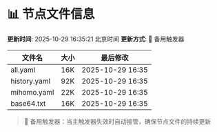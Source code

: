 # 📊 节点文件信息

**更新时间**: 2025-10-29 16:35:21 北京时间
**更新方式**: 🔄 备用触发器

| 文件名 | 大小 | 最后修改 |
|--------|------|----------|
| all.yaml | 16K | 2025-10-29 16:35 |
| history.yaml | 92K | 2025-10-29 16:35 |
| mihomo.yaml | 22K | 2025-10-29 16:35 |
| base64.txt | 16K | 2025-10-29 16:35 |

> 🔄 备用触发器：当主触发器失效时自动接管，确保节点文件的持续更新

